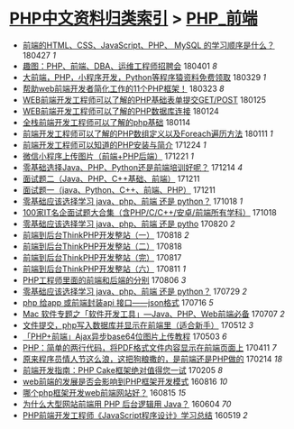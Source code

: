 [PHP中文资料归类索引](../README.md) > [PHP_前端](PHP_前端.md)
====
- [前端的HTML、CSS、JavaScript、PHP、 MySQL 的学习顺序是什么？](http://jkwz.applinzi.com/ittc/7096619453678879760.html#%E5%89%8D%E7%AB%AF%E7%9A%84HTML%E3%80%81CSS%E3%80%81JavaScript%E3%80%81PHP%E3%80%81+MySQL+%E7%9A%84%E5%AD%A6%E4%B9%A0%E9%A1%BA%E5%BA%8F%E6%98%AF%E4%BB%80%E4%B9%88%EF%BC%9F) 180427 *1* 
- [趣图：PHP、前端、DBA、运维工程师招聘会](http://jkwz.applinzi.com/ittc/7087001063754564618.html#%E8%B6%A3%E5%9B%BE%EF%BC%9APHP%E3%80%81%E5%89%8D%E7%AB%AF%E3%80%81DBA%E3%80%81%E8%BF%90%E7%BB%B4%E5%B7%A5%E7%A8%8B%E5%B8%88%E6%8B%9B%E8%81%98%E4%BC%9A) 180401 *8* 
- [大前端，PHP，小程序开发，Python等程序猿资料免费领取](http://jkwz.applinzi.com/ittc/7085864579769041930.html#%E5%A4%A7%E5%89%8D%E7%AB%AF%EF%BC%8CPHP%EF%BC%8C%E5%B0%8F%E7%A8%8B%E5%BA%8F%E5%BC%80%E5%8F%91%EF%BC%8CPython%E7%AD%89%E7%A8%8B%E5%BA%8F%E7%8C%BF%E8%B5%84%E6%96%99%E5%85%8D%E8%B4%B9%E9%A2%86%E5%8F%96) 180329 *1* 
- [帮助web前端开发者简化工作的11个PHP框架！](http://jkwz.applinzi.com/ittc/7083707334457295889.html#%E5%B8%AE%E5%8A%A9web%E5%89%8D%E7%AB%AF%E5%BC%80%E5%8F%91%E8%80%85%E7%AE%80%E5%8C%96%E5%B7%A5%E4%BD%9C%E7%9A%8411%E4%B8%AAPHP%E6%A1%86%E6%9E%B6%EF%BC%81) 180323 *8* 
- [WEB前端开发工程师可以了解的PHP基础表单提交GET/POST](http://jkwz.applinzi.com/ittc/7062219047205078027.html#WEB%E5%89%8D%E7%AB%AF%E5%BC%80%E5%8F%91%E5%B7%A5%E7%A8%8B%E5%B8%88%E5%8F%AF%E4%BB%A5%E4%BA%86%E8%A7%A3%E7%9A%84PHP%E5%9F%BA%E7%A1%80%E8%A1%A8%E5%8D%95%E6%8F%90%E4%BA%A4GET%2FPOST) 180125  
- [WEB前端开发工程师可以了解的PHP数据库连接](http://jkwz.applinzi.com/ittc/7062217133029590027.html#WEB%E5%89%8D%E7%AB%AF%E5%BC%80%E5%8F%91%E5%B7%A5%E7%A8%8B%E5%B8%88%E5%8F%AF%E4%BB%A5%E4%BA%86%E8%A7%A3%E7%9A%84PHP%E6%95%B0%E6%8D%AE%E5%BA%93%E8%BF%9E%E6%8E%A5) 180124  
- [全栈前端开发工程师可以了解的php基础](http://jkwz.applinzi.com/ittc/7057691930664633355.html#%E5%85%A8%E6%A0%88%E5%89%8D%E7%AB%AF%E5%BC%80%E5%8F%91%E5%B7%A5%E7%A8%8B%E5%B8%88%E5%8F%AF%E4%BB%A5%E4%BA%86%E8%A7%A3%E7%9A%84php%E5%9F%BA%E7%A1%80) 180114  
- [前端开发工程师可以了解的PHP数组定义以及Foreach遍历方法](http://jkwz.applinzi.com/ittc/7057384188171256849.html#%E5%89%8D%E7%AB%AF%E5%BC%80%E5%8F%91%E5%B7%A5%E7%A8%8B%E5%B8%88%E5%8F%AF%E4%BB%A5%E4%BA%86%E8%A7%A3%E7%9A%84PHP%E6%95%B0%E7%BB%84%E5%AE%9A%E4%B9%89%E4%BB%A5%E5%8F%8AForeach%E9%81%8D%E5%8E%86%E6%96%B9%E6%B3%95) 180111 *1* 
- [前端开发工程师可以知道的PHP安装与简介](http://jkwz.applinzi.com/ittc/7049943826444059664.html#%E5%89%8D%E7%AB%AF%E5%BC%80%E5%8F%91%E5%B7%A5%E7%A8%8B%E5%B8%88%E5%8F%AF%E4%BB%A5%E7%9F%A5%E9%81%93%E7%9A%84PHP%E5%AE%89%E8%A3%85%E4%B8%8E%E7%AE%80%E4%BB%8B) 171224 *1* 
- [微信小程序上传图片（前端+PHP后端）](http://jkwz.applinzi.com/ittc/7049477199583773712.html#%E5%BE%AE%E4%BF%A1%E5%B0%8F%E7%A8%8B%E5%BA%8F%E4%B8%8A%E4%BC%A0%E5%9B%BE%E7%89%87%EF%BC%88%E5%89%8D%E7%AB%AF%2BPHP%E5%90%8E%E7%AB%AF%EF%BC%89) 171221 *1* 
- [零基础选择Java、PHP、Python还是前端培训好呢？](http://jkwz.applinzi.com/ittc/7046897854755374097.html#%E9%9B%B6%E5%9F%BA%E7%A1%80%E9%80%89%E6%8B%A9Java%E3%80%81PHP%E3%80%81Python%E8%BF%98%E6%98%AF%E5%89%8D%E7%AB%AF%E5%9F%B9%E8%AE%AD%E5%A5%BD%E5%91%A2%EF%BC%9F) 171214 *4* 
- [面试题二（Java、PHP、C++基础、前端）](http://jkwz.applinzi.com/ittc/7045783637625144336.html#%E9%9D%A2%E8%AF%95%E9%A2%98%E4%BA%8C%EF%BC%88Java%E3%80%81PHP%E3%80%81C%2B%2B%E5%9F%BA%E7%A1%80%E3%80%81%E5%89%8D%E7%AB%AF%EF%BC%89) 171211  
- [面试题一（java、Python、C++、前端、PHP）](http://jkwz.applinzi.com/ittc/7045776125047866385.html#%E9%9D%A2%E8%AF%95%E9%A2%98%E4%B8%80%EF%BC%88java%E3%80%81Python%E3%80%81C%2B%2B%E3%80%81%E5%89%8D%E7%AB%AF%E3%80%81PHP%EF%BC%89) 171211  
- [零基础应该选择学习 java、php、前端 还是 python？](http://jkwz.applinzi.com/ittc/7025883386458145808.html#%E9%9B%B6%E5%9F%BA%E7%A1%80%E5%BA%94%E8%AF%A5%E9%80%89%E6%8B%A9%E5%AD%A6%E4%B9%A0+java%E3%80%81php%E3%80%81%E5%89%8D%E7%AB%AF+%E8%BF%98%E6%98%AF+python%EF%BC%9F) 171018 *1* 
- [100家IT名企面试题大合集（含PHP/C/C++/安卓/前端所有学科）](http://jkwz.applinzi.com/ittc/7025733024195544081.html#100%E5%AE%B6IT%E5%90%8D%E4%BC%81%E9%9D%A2%E8%AF%95%E9%A2%98%E5%A4%A7%E5%90%88%E9%9B%86%EF%BC%88%E5%90%ABPHP%2FC%2FC%2B%2B%2F%E5%AE%89%E5%8D%93%2F%E5%89%8D%E7%AB%AF%E6%89%80%E6%9C%89%E5%AD%A6%E7%A7%91%EF%BC%89) 171018  
- [零基础应该选择学习 java、php、前端 还是 pytho](http://jkwz.applinzi.com/ittc/7003976339215090704.html#%E9%9B%B6%E5%9F%BA%E7%A1%80%E5%BA%94%E8%AF%A5%E9%80%89%E6%8B%A9%E5%AD%A6%E4%B9%A0+java%E3%80%81php%E3%80%81%E5%89%8D%E7%AB%AF+%E8%BF%98%E6%98%AF+pytho) 170820 *2* 
- [前端到后台ThinkPHP开发整站（一）](http://jkwz.applinzi.com/ittc/7003075713312490513.html#%E5%89%8D%E7%AB%AF%E5%88%B0%E5%90%8E%E5%8F%B0ThinkPHP%E5%BC%80%E5%8F%91%E6%95%B4%E7%AB%99%EF%BC%88%E4%B8%80%EF%BC%89) 170818 *2* 
- [前端到后台ThinkPHP开发整站（二）](http://jkwz.applinzi.com/ittc/7003074326537176080.html#%E5%89%8D%E7%AB%AF%E5%88%B0%E5%90%8E%E5%8F%B0ThinkPHP%E5%BC%80%E5%8F%91%E6%95%B4%E7%AB%99%EF%BC%88%E4%BA%8C%EF%BC%89) 170818  
- [前端到后台ThinkPHP开发整站（完）](http://jkwz.applinzi.com/ittc/7002706582029468688.html#%E5%89%8D%E7%AB%AF%E5%88%B0%E5%90%8E%E5%8F%B0ThinkPHP%E5%BC%80%E5%8F%91%E6%95%B4%E7%AB%99%EF%BC%88%E5%AE%8C%EF%BC%89) 170817  
- [前端到后台ThinkPHP开发整站（六）](http://jkwz.applinzi.com/ittc/7000475733410186257.html#%E5%89%8D%E7%AB%AF%E5%88%B0%E5%90%8E%E5%8F%B0ThinkPHP%E5%BC%80%E5%8F%91%E6%95%B4%E7%AB%99%EF%BC%88%E5%85%AD%EF%BC%89) 170811 *1* 
- [PHP工程师里面的前端和后端的分别](http://jkwz.applinzi.com/ittc/6998781705044100112.html#PHP%E5%B7%A5%E7%A8%8B%E5%B8%88%E9%87%8C%E9%9D%A2%E7%9A%84%E5%89%8D%E7%AB%AF%E5%92%8C%E5%90%8E%E7%AB%AF%E7%9A%84%E5%88%86%E5%88%AB) 170806 *3* 
- [零基础应该选择学习 java、php、前端 还是 python？](http://jkwz.applinzi.com/ittc/6995762709134836752.html#%E9%9B%B6%E5%9F%BA%E7%A1%80%E5%BA%94%E8%AF%A5%E9%80%89%E6%8B%A9%E5%AD%A6%E4%B9%A0+java%E3%80%81php%E3%80%81%E5%89%8D%E7%AB%AF+%E8%BF%98%E6%98%AF+python%EF%BC%9F) 170729 *2* 
- [php 给app 或前端封装api 接口——json格式](http://jkwz.applinzi.com/ittc/6990940010143286289.html#php+%E7%BB%99app+%E6%88%96%E5%89%8D%E7%AB%AF%E5%B0%81%E8%A3%85api+%E6%8E%A5%E5%8F%A3%E2%80%94%E2%80%94json%E6%A0%BC%E5%BC%8F) 170716 *5* 
- [Mac 软件专题之「软件开发工具」—Java、PHP、Web前端必备](http://jkwz.applinzi.com/ittc/6987563793251828740.html#Mac+%E8%BD%AF%E4%BB%B6%E4%B8%93%E9%A2%98%E4%B9%8B%E3%80%8C%E8%BD%AF%E4%BB%B6%E5%BC%80%E5%8F%91%E5%B7%A5%E5%85%B7%E3%80%8D%E2%80%94Java%E3%80%81PHP%E3%80%81Web%E5%89%8D%E7%AB%AF%E5%BF%85%E5%A4%87) 170707 *2* 
- [文件提交，php写入数据库并显示在前端里（适合新手）](http://jkwz.applinzi.com/ittc/6966785878239216644.html#%E6%96%87%E4%BB%B6%E6%8F%90%E4%BA%A4%EF%BC%8Cphp%E5%86%99%E5%85%A5%E6%95%B0%E6%8D%AE%E5%BA%93%E5%B9%B6%E6%98%BE%E7%A4%BA%E5%9C%A8%E5%89%8D%E7%AB%AF%E9%87%8C%EF%BC%88%E9%80%82%E5%90%88%E6%96%B0%E6%89%8B%EF%BC%89) 170512 *3* 
- [「PHP+前端」Ajax异步base64位图片上传教程](http://jkwz.applinzi.com/ittc/6963248851182945285.html#%E3%80%8CPHP%2B%E5%89%8D%E7%AB%AF%E3%80%8DAjax%E5%BC%82%E6%AD%A5base64%E4%BD%8D%E5%9B%BE%E7%89%87%E4%B8%8A%E4%BC%A0%E6%95%99%E7%A8%8B) 170503 *6* 
- [PHP：简单的两行代码，将PDF格式文件内容显示在前端页面上](http://jkwz.applinzi.com/ittc/6955256566398845956.html#PHP%EF%BC%9A%E7%AE%80%E5%8D%95%E7%9A%84%E4%B8%A4%E8%A1%8C%E4%BB%A3%E7%A0%81%EF%BC%8C%E5%B0%86PDF%E6%A0%BC%E5%BC%8F%E6%96%87%E4%BB%B6%E5%86%85%E5%AE%B9%E6%98%BE%E7%A4%BA%E5%9C%A8%E5%89%8D%E7%AB%AF%E9%A1%B5%E9%9D%A2%E4%B8%8A) 170411 *7* 
- [原来程序员情人节这么浪，这把狗粮撒的，是前端还是PHP做的](http://jkwz.applinzi.com/ittc/6934421413191746565.html#%E5%8E%9F%E6%9D%A5%E7%A8%8B%E5%BA%8F%E5%91%98%E6%83%85%E4%BA%BA%E8%8A%82%E8%BF%99%E4%B9%88%E6%B5%AA%EF%BC%8C%E8%BF%99%E6%8A%8A%E7%8B%97%E7%B2%AE%E6%92%92%E7%9A%84%EF%BC%8C%E6%98%AF%E5%89%8D%E7%AB%AF%E8%BF%98%E6%98%AFPHP%E5%81%9A%E7%9A%84) 170214 *18* 
- [前端开发指南：PHP Cake框架绝对值得您一试](http://jkwz.applinzi.com/ittc/6931099705105974277.html#%E5%89%8D%E7%AB%AF%E5%BC%80%E5%8F%91%E6%8C%87%E5%8D%97%EF%BC%9APHP+Cake%E6%A1%86%E6%9E%B6%E7%BB%9D%E5%AF%B9%E5%80%BC%E5%BE%97%E6%82%A8%E4%B8%80%E8%AF%95) 170205 *8* 
- [web前端的发展是否会影响到PHP框架开发模式](http://jkwz.applinzi.com/ittc/6867000328951694341.html#web%E5%89%8D%E7%AB%AF%E7%9A%84%E5%8F%91%E5%B1%95%E6%98%AF%E5%90%A6%E4%BC%9A%E5%BD%B1%E5%93%8D%E5%88%B0PHP%E6%A1%86%E6%9E%B6%E5%BC%80%E5%8F%91%E6%A8%A1%E5%BC%8F) 160816 *10* 
- [哪个php框架开发web前端网站好？](http://jkwz.applinzi.com/ittc/6866600535934895109.html#%E5%93%AA%E4%B8%AAphp%E6%A1%86%E6%9E%B6%E5%BC%80%E5%8F%91web%E5%89%8D%E7%AB%AF%E7%BD%91%E7%AB%99%E5%A5%BD%EF%BC%9F) 160815 *15* 
- [为什么大型网站前端用 PHP 后台逻辑用 Java？](http://jkwz.applinzi.com/ittc/6839874538409821188.html#%E4%B8%BA%E4%BB%80%E4%B9%88%E5%A4%A7%E5%9E%8B%E7%BD%91%E7%AB%99%E5%89%8D%E7%AB%AF%E7%94%A8+PHP+%E5%90%8E%E5%8F%B0%E9%80%BB%E8%BE%91%E7%94%A8+Java%EF%BC%9F) 160604 *70* 
- [PHP前端开发工程师《JavaScript程序设计》学习总结](http://jkwz.applinzi.com/ittc/6833843464906998788.html#PHP%E5%89%8D%E7%AB%AF%E5%BC%80%E5%8F%91%E5%B7%A5%E7%A8%8B%E5%B8%88%E3%80%8AJavaScript%E7%A8%8B%E5%BA%8F%E8%AE%BE%E8%AE%A1%E3%80%8B%E5%AD%A6%E4%B9%A0%E6%80%BB%E7%BB%93) 160519 *2* 
